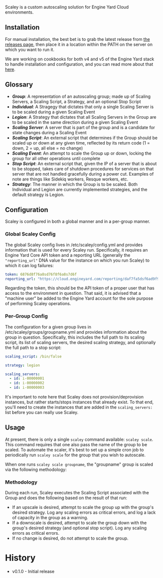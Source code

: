 Scaley is a custom autoscaling solution for Engine Yard Cloud environments.

## Installation ##

For manual installation, the best bet is to grab the latest release from [the releases page](https://github.com/engineyard/scaley/releases), then place it in a location within the PATH on the server on which you want to run it.

We are working on cookbooks for both v4 and v5 of the Engine Yard stack to handle installation and configuration, and you can read more about that [here](https://github.com/engineyard/scaley/wiki/Cookbooks).

## Glossary ##

* ***Group***: A representation of an autoscaling group; made up of Scaling Servers, a Scaling Script, a Strategy, and an optional Stop Script
* ***Individual***: A Stragegy that dictates that only a single Scaling Server is to be scaled during a given Scaling Event
* ***Legion***: A Strategy that dictates that all Scaling Servers in the Group are to be scaled in the same direction during a given Scaling Event
* ***Scaling Server***: A server that is part of the group and is a candidate for state changes during a Scaling Event
* ***Scaling Script***: An external script that determines if the Group should be scaled up or down at any given time, reflected by its return code (1 = down, 2 = up, all else = no change)
* ***Scaling Event***: An attempt to scale the Group up or down, locking the group for all other operations until complete
* ***Stop Script***: An external script that, given the IP of a server that is about to be stopped, takes care of shutdown procedures for services on that server that are not handled gracefully during a power cut. Examples of note are things like Sidekiq workers, Resque workers, etc.
* ***Strategy***: The manner in which the Group is to be scaled. Both Individual and Legion are currently implemented strategies, and the default strategy is Legion.

## Configuration ##

Scaley is configured in both a global manner and in a per-group manner.

### Global Scaley Config ###

The global Scaley config lives in /etc/scaley/config.yml and provides information that is used for every Scaley run. Specifically, it requires an Engine Yard Core API token and a reporting URL (generally the `"reporting_url"` DNA value for the instance on which you run Scaley) to which it can log failures:

```yaml
token: 6876d8f76a8sd76f8f6a8s7d6f
reporting_url: "https://cloud.engineyard.com/reporting/daf7fa5dsf6ad9f9d8fa6df6"
```

Regarding the token, this should be the API token of a proper user that has access to the environment in question. That said, it is advised that a "machine user" be added to the Engine Yard account for the sole purpose of performing Scaley operations.

### Per-Group Config ###

The configuration for a given group lives in /etc/scaley/groups/groupname.yml and provides information about the group in question. Specifically, this includes the full path to its scaling script, its list of scaling servers, the desired scaling strategy, and optionally the full path to a stop script:

```yaml
scaling_script: /bin/false

strategy: legion

scaling_servers:
  - id: i-00000001
  - id: i-00000002
  - id: i-00000003
```

It's important to note here that Scaley does not provision/deprovision instances, but rather starts/stops instances that already exist. To that end, you'll need to create the instances that are added in the `scaling_servers:` list before you can really use Scaley.

## Usage ##

At present, there is only a single `scaley` command available: `scaley scale`. This command requires that one also pass the name of the group to be scaled. To automate the scaler, it's best to set up a simple cron job to periodically run `scaley scale` for the group that you wish to autoscale.

When one runs `scaley scale groupname`, the "groupname" group is scaled via the following methodology:

### Methodology ###

During each run, Scaley executes the Scaling Script associated with the Group and does the following based on the result of that run:

* If an upscale is desired, attempt to scale the group up with the group's desired strategy. Log any scaling errors as critical errors, and log a lack of capacity in the group as a warning.
* If a downscale is desired, attempt to scale the group down with the group's desired strategy (and optional stop script). Log any scaling errors as critical errors.
* If no change is desired, do not attempt to scale the group.

# History #

* v0.1.0 - Initial release
